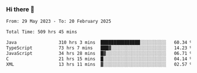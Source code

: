 ### Hi there 👋

<!--START_SECTION:waka-->

```txt
From: 29 May 2023 - To: 20 February 2025

Total Time: 509 hrs 45 mins

Java                310 hrs 3 mins  ███████████████░░░░░░░░░░   60.34 %
TypeScript          73 hrs 7 mins   ███▓░░░░░░░░░░░░░░░░░░░░░   14.23 %
JavaScript          34 hrs 28 mins  █▓░░░░░░░░░░░░░░░░░░░░░░░   06.71 %
C                   21 hrs 15 mins  █░░░░░░░░░░░░░░░░░░░░░░░░   04.14 %
XML                 13 hrs 11 mins  ▓░░░░░░░░░░░░░░░░░░░░░░░░   02.57 %
```

<!--END_SECTION:waka-->
<!--
**the-beef-calculator/the-beef-calculator** is a ✨ _special_ ✨ repository because its `README.md` (this file) appears on your GitHub profile.

Here are some ideas to get you started:

- 🔭 I’m currently working on ...
- 🌱 I’m currently learning ...
- 👯 I’m looking to collaborate on ...
- 🤔 I’m looking for help with ...
- 💬 Ask me about ...
- 📫 How to reach me: ...
- 😄 Pronouns: ...
- ⚡ Fun fact: ...
-->
